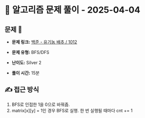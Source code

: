 # 📝 알고리즘 문제 풀이 - 2025-04-04

## 문제 📖

- **문제 링크:** [백준 - 유기농 배추 / 1012](https://www.acmicpc.net/problem/1012)

- **문제 유형:** BFS/DFS

- **난이도:** Silver 2

- **풀이 시간:** 15분

## ✍ 접근 방식

1. BFS로 인접한 1을 0으로 바꿔줌.
2. matrix[x][y] = 1인 경우 BFS로 실행. 한 번 실행될 때마다 cnt += 1
